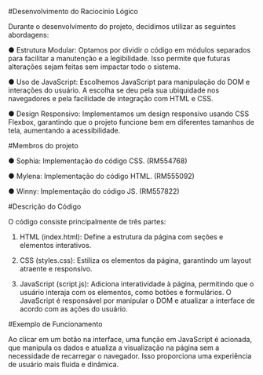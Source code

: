 
#Desenvolvimento do Raciocínio Lógico

Durante o desenvolvimento do projeto, decidimos utilizar as seguintes abordagens:

● Estrutura Modular: Optamos por dividir o código em módulos separados para
facilitar a manutenção e a legibilidade. Isso permite que futuras alterações sejam
feitas sem impactar todo o sistema.

● Uso de JavaScript: Escolhemos JavaScript para manipulação do DOM e interações
do usuário. A escolha se deu pela sua ubiquidade nos navegadores e pela facilidade
de integração com HTML e CSS.

● Design Responsivo: Implementamos um design responsivo usando CSS Flexbox,
garantindo que o projeto funcione bem em diferentes tamanhos de tela, aumentando
a acessibilidade.

#Membros do projeto

● Sophia: Implementação do código CSS. (RM554768)

● Mylena: Implementação do código HTML. (RM555092)

● Winny: Implementação do código JS. (RM557822)

#Descrição do Código

O código consiste principalmente de três partes:

1. HTML (index.html): Define a estrutura da página com seções e elementos
interativos.

2. CSS (styles.css): Estiliza os elementos da página, garantindo um layout atraente e
responsivo.

3. JavaScript (script.js): Adiciona interatividade à página, permitindo que o usuário
interaja com os elementos, como botões e formulários. O JavaScript é responsável
por manipular o DOM e atualizar a interface de acordo com as ações do usuário.

#Exemplo de Funcionamento

Ao clicar em um botão na interface, uma função em JavaScript é acionada, que manipula os
dados e atualiza a visualização na página sem a necessidade de recarregar o navegador.
Isso proporciona uma experiência de usuário mais fluida e dinâmica.
